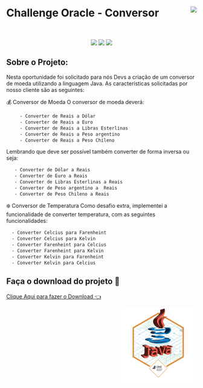 # Challenge Oracle - Conversor  <img align="right" src="https://cursos.alura.com.br/assets/images/certificates/new/logo/oracle-one-logo.png"><br><br>

<p align="center">
  <img src="https://img.shields.io/static/v1?label=JAVA&message=1.8&color=blue&style=for-the-badge"/>
  <img src="http://img.shields.io/static/v1?label=Oracle&message=ONE&color=blue&style=for-the-badge"/>
  <img src="http://img.shields.io/static/v1?label=STATUS&message=FINALIZADO&color=blue&style=for-the-badge"/>
</p>

## Sobre o Projeto:
Nesta oportunidade foi solicitado para nós Devs a criação de um conversor de moeda utilizando a linguagem Java. As características solicitadas por nosso cliente são as seguintes:

:moneybag: Conversor de Moeda
    O conversor de moeda deverá:

         - Converter de Reais a Dólar
         - Converter de Reais a Euro
         - Converter de Reais a Libras Esterlinas
         - Converter de Reais a Peso argentino
         - Converter de Reais a Peso Chileno

Lembrando que deve ser possível também converter de forma inversa ou seja:

       - Converter de Dólar a Reais
       - Converter de Euro a Reais
       - Converter de Libras Esterlinas a Reais
       - Converter de Peso argentino a  Reais
       - Converter de Peso Chileno a Reais

:snowflake: Conversor de Temperatura
Como desafio extra, implementei a funcionalidade de converter temperatura, com as seguintes funcionalidades:


      - Converter Celcius para Farenheint
      - Converter Celcius para Kelvin
      - Converter Farenheint para Celcius
      - Converter Farenheint para Kelvin
      - Converter Kelvin para Farenheint
      - Converter Kelvin para Celcius

## Faça o download do projeto :rocket:
<a href="https://github.com/juancassiano/Challenge-Oracle-Conversor/raw/main/Conversor.jar"> Clique Aqui para fazer o Download :point_left:</a>

<img align="right" src="https://raw.githubusercontent.com/juancassiano/Challenge-Oracle-Conversor/main/src/assets/java_badge.png" width=200>